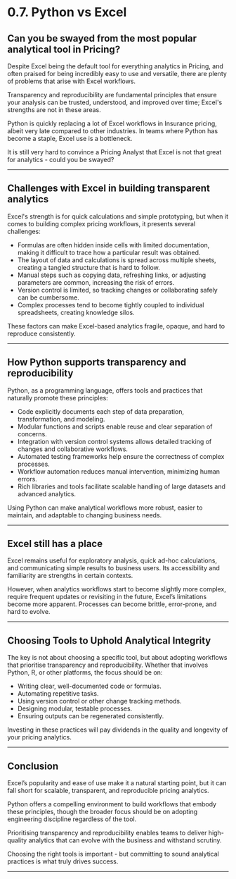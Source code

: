 # 0.7. Python vs Excel

## Can you be swayed from the most popular analytical tool in Pricing?

Despite Excel being the default tool for everything analytics in Pricing, and often praised for being incredibly easy to use and versatile, there are plenty of problems that arise with Excel workflows.

Transparency and reproducibility are fundamental principles that ensure your analysis can be trusted, understood, and improved over time; Excel's strengths are not in these areas. 

Python is quickly replacing a lot of Excel workflows in Insurance pricing, albeit very late compared to other industries. In teams where Python has become a staple, Excel use is a bottleneck. 

It is still very hard to convince a Pricing Analyst that Excel is not that great for analytics - could you be swayed?

---

## Challenges with Excel in building transparent analytics

Excel's strength is for quick calculations and simple prototyping, but when it comes to building complex pricing workflows, it presents several challenges:

- Formulas are often hidden inside cells with limited documentation, making it difficult to trace how a particular result was obtained.
- The layout of data and calculations is spread across multiple sheets, creating a tangled structure that is hard to follow.
- Manual steps such as copying data, refreshing links, or adjusting parameters are common, increasing the risk of errors.
- Version control is limited, so tracking changes or collaborating safely can be cumbersome.
- Complex processes tend to become tightly coupled to individual spreadsheets, creating knowledge silos.

These factors can make Excel-based analytics fragile, opaque, and hard to reproduce consistently.

---

## How Python supports transparency and reproducibility

Python, as a programming language, offers tools and practices that naturally promote these principles:

- Code explicitly documents each step of data preparation, transformation, and modeling.
- Modular functions and scripts enable reuse and clear separation of concerns.
- Integration with version control systems allows detailed tracking of changes and collaborative workflows.
- Automated testing frameworks help ensure the correctness of complex processes.
- Workflow automation reduces manual intervention, minimizing human errors.
- Rich libraries and tools facilitate scalable handling of large datasets and advanced analytics.

Using Python can make analytical workflows more robust, easier to maintain, and adaptable to changing business needs.

---

## Excel still has a place

Excel remains useful for exploratory analysis, quick ad-hoc calculations, and communicating simple results to business users. Its accessibility and familiarity are strengths in certain contexts.

However, when analytics workflows start to become slightly more complex, require frequent updates or revisiting in the future, Excel’s limitations become more apparent. Processes can become brittle, error-prone, and hard to evolve.

---

## Choosing Tools to Uphold Analytical Integrity

The key is not about choosing a specific tool, but about adopting workflows that prioritise transparency and reproducibility. Whether that involves Python, R, or other platforms, the focus should be on:

- Writing clear, well-documented code or formulas.
- Automating repetitive tasks.
- Using version control or other change tracking methods.
- Designing modular, testable processes.
- Ensuring outputs can be regenerated consistently.

Investing in these practices will pay dividends in the quality and longevity of your pricing analytics.

---

## Conclusion

Excel’s popularity and ease of use make it a natural starting point, but it can fall short for scalable, transparent, and reproducible pricing analytics.

Python offers a compelling environment to build workflows that embody these principles, though the broader focus should be on adopting engineering discipline regardless of the tool.

Prioritising transparency and reproducibility enables teams to deliver high-quality analytics that can evolve with the business and withstand scrutiny.

Choosing the right tools is important - but committing to sound analytical practices is what truly drives success.

---